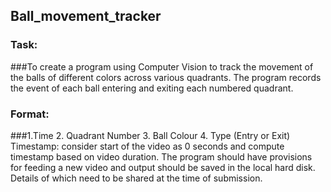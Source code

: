 ## Ball_movement_tracker

### Task:
###To create a program using Computer Vision to track the movement of the balls of different colors across various quadrants. The program records the event of each ball entering and exiting each numbered quadrant. 

### Format:
###1.Time
2. Quadrant Number
3. Ball Colour
4. Type (Entry or Exit)
Timestamp: consider start of the video as 0 seconds and compute timestamp based on video duration.
The program should have provisions for feeding a new video and output should be saved in the local hard disk. Details of which need to be shared at the time of submission.
